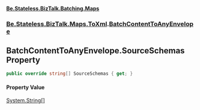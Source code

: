 #### [Be.Stateless.BizTalk.Batching.Maps](README.md 'README')
### [Be.Stateless.BizTalk.Maps.ToXml](Be.Stateless.BizTalk.Maps.ToXml.md 'Be.Stateless.BizTalk.Maps.ToXml').[BatchContentToAnyEnvelope](BatchContentToAnyEnvelope.md 'Be.Stateless.BizTalk.Maps.ToXml.BatchContentToAnyEnvelope')

## BatchContentToAnyEnvelope.SourceSchemas Property

```csharp
public override string[] SourceSchemas { get; }
```

#### Property Value
[System.String](https://docs.microsoft.com/en-us/dotnet/api/System.String 'System.String')[[]](https://docs.microsoft.com/en-us/dotnet/api/System.Array 'System.Array')